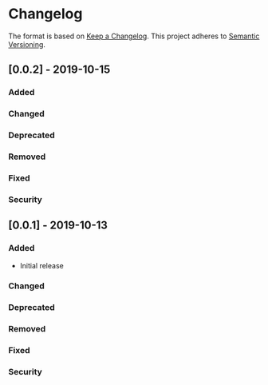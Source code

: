 # Changelog
The format is based on [Keep a Changelog](https://keepachangelog.com/en/1.0.0/).
This project adheres to [Semantic Versioning](https://semver.org/spec/v2.0.0.html).

## [0.0.2] - 2019-10-15

### Added

### Changed

### Deprecated

### Removed

### Fixed

### Security

## [0.0.1] - 2019-10-13

### Added

- Initial release

### Changed

### Deprecated

### Removed

### Fixed

### Security
